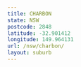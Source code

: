 ```yaml
---
title: CHARBON
state: NSW
postcode: 2848
latitude: -32.901412
longitude: 149.964131
url: /nsw/charbon/
layout: suburb
---
```

